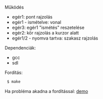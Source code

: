 Működés
 + egér1: pont rajzolás
 + egér1 - ismételve: vonal
 + egér3: egér1 "ismétés" reszetelése
 + egér2: kör rajzolás a kurzor alatt
 + egér1/2 - nyomva tartva: szakasz rajzolás

Dependenciák:
 + gcc
 + sdl

Fordítás:
```Bash
 $ make
```

Ha probléma akadna a fordítással:
[demo](demo.GIF)

